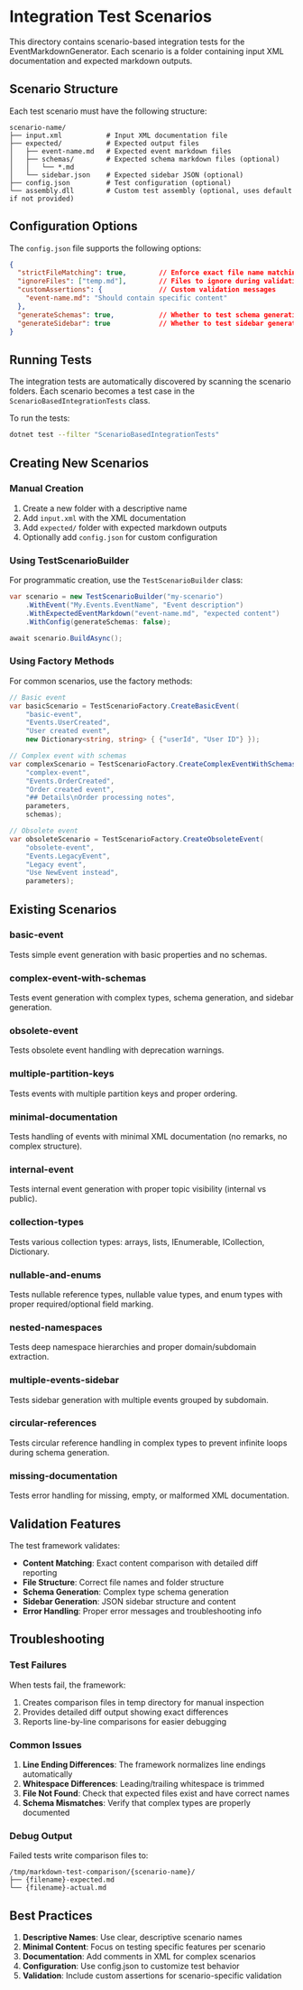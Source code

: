 # Integration Test Scenarios

This directory contains scenario-based integration tests for the EventMarkdownGenerator. Each scenario is a folder containing input XML documentation and expected markdown outputs.

## Scenario Structure

Each test scenario must have the following structure:

```
scenario-name/
├── input.xml           # Input XML documentation file
├── expected/           # Expected output files
│   ├── event-name.md   # Expected event markdown files
│   ├── schemas/        # Expected schema markdown files (optional)
│   │   └── *.md
│   └── sidebar.json    # Expected sidebar JSON (optional)
├── config.json         # Test configuration (optional)
└── assembly.dll        # Custom test assembly (optional, uses default if not provided)
```

## Configuration Options

The `config.json` file supports the following options:

```json
{
  "strictFileMatching": true,        // Enforce exact file name matching
  "ignoreFiles": ["temp.md"],        // Files to ignore during validation
  "customAssertions": {              // Custom validation messages
    "event-name.md": "Should contain specific content"
  },
  "generateSchemas": true,           // Whether to test schema generation
  "generateSidebar": true            // Whether to test sidebar generation
}
```

## Running Tests

The integration tests are automatically discovered by scanning the scenario folders. Each scenario becomes a test case in the `ScenarioBasedIntegrationTests` class.

To run the tests:

```bash
dotnet test --filter "ScenarioBasedIntegrationTests"
```

## Creating New Scenarios

### Manual Creation

1. Create a new folder with a descriptive name
2. Add `input.xml` with the XML documentation
3. Add `expected/` folder with expected markdown outputs
4. Optionally add `config.json` for custom configuration

### Using TestScenarioBuilder

For programmatic creation, use the `TestScenarioBuilder` class:

```csharp
var scenario = new TestScenarioBuilder("my-scenario")
    .WithEvent("My.Events.EventName", "Event description")
    .WithExpectedEventMarkdown("event-name.md", "expected content")
    .WithConfig(generateSchemas: false);

await scenario.BuildAsync();
```

### Using Factory Methods

For common scenarios, use the factory methods:

```csharp
// Basic event
var basicScenario = TestScenarioFactory.CreateBasicEvent(
    "basic-event",
    "Events.UserCreated",
    "User created event",
    new Dictionary<string, string> { {"userId", "User ID"} });

// Complex event with schemas
var complexScenario = TestScenarioFactory.CreateComplexEventWithSchemas(
    "complex-event",
    "Events.OrderCreated", 
    "Order created event",
    "## Details\nOrder processing notes",
    parameters,
    schemas);

// Obsolete event
var obsoleteScenario = TestScenarioFactory.CreateObsoleteEvent(
    "obsolete-event",
    "Events.LegacyEvent",
    "Legacy event",
    "Use NewEvent instead",
    parameters);
```

## Existing Scenarios

### basic-event
Tests simple event generation with basic properties and no schemas.

### complex-event-with-schemas
Tests event generation with complex types, schema generation, and sidebar generation.

### obsolete-event
Tests obsolete event handling with deprecation warnings.

### multiple-partition-keys
Tests events with multiple partition keys and proper ordering.

### minimal-documentation
Tests handling of events with minimal XML documentation (no remarks, no complex structure).

### internal-event
Tests internal event generation with proper topic visibility (internal vs public).

### collection-types
Tests various collection types: arrays, lists, IEnumerable, ICollection, Dictionary.

### nullable-and-enums
Tests nullable reference types, nullable value types, and enum types with proper required/optional field marking.

### nested-namespaces
Tests deep namespace hierarchies and proper domain/subdomain extraction.

### multiple-events-sidebar
Tests sidebar generation with multiple events grouped by subdomain.

### circular-references
Tests circular reference handling in complex types to prevent infinite loops during schema generation.

### missing-documentation
Tests error handling for missing, empty, or malformed XML documentation.

## Validation Features

The test framework validates:

- **Content Matching**: Exact content comparison with detailed diff reporting
- **File Structure**: Correct file names and folder structure
- **Schema Generation**: Complex type schema generation
- **Sidebar Generation**: JSON sidebar structure and content
- **Error Handling**: Proper error messages and troubleshooting info

## Troubleshooting

### Test Failures

When tests fail, the framework:
1. Creates comparison files in temp directory for manual inspection
2. Provides detailed diff output showing exact differences
3. Reports line-by-line comparisons for easier debugging

### Common Issues

1. **Line Ending Differences**: The framework normalizes line endings automatically
2. **Whitespace Differences**: Leading/trailing whitespace is trimmed
3. **File Not Found**: Check that expected files exist and have correct names
4. **Schema Mismatches**: Verify that complex types are properly documented

### Debug Output

Failed tests write comparison files to:
```
/tmp/markdown-test-comparison/{scenario-name}/
├── {filename}-expected.md
└── {filename}-actual.md
```

## Best Practices

1. **Descriptive Names**: Use clear, descriptive scenario names
2. **Minimal Content**: Focus on testing specific features per scenario
3. **Documentation**: Add comments in XML for complex scenarios
4. **Configuration**: Use config.json to customize test behavior
5. **Validation**: Include custom assertions for scenario-specific validation